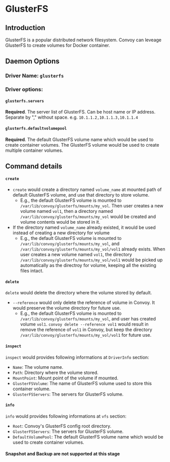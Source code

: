 # GlusterFS
## Introduction

GlusterFS is a popular distributed network filesystem. Convoy can leveage GlusterFS to create volumes for Docker container.

## Daemon Options
### Driver Name: `glusterfs`
### Driver options:
#### `glusterfs.servers`
__Required__. The server list of GlusterFS. Can be host name or IP address. Separate by "," without space. e.g. `10.1.1.2,10.1.1.3,10.1.1.4`
#### `glusterfs.defaultvolumepool`
__Required__. The default GlusterFS volume name which would be used to create container volumes. The GlusterFS volume would be used to create multiple container volumes.

## Command details
#### `create`
* `create` would create a directory named `volume_name` at mounted path of default GlusterFS volume, and use that directory to store volume.
  * E.g., the default GlusterFS volume is mounted to `/var/lib/convoy/glusterfs/mounts/my_vol`. Then user creates a new volume named `vol1`, then a directory named `/var/lib/convoy/glusterfs/mounts/my_vol` would be created and volume contents would be stored in it.
* If the directory named `volume_name` already existed, it would be used instead of creating a new directory for volume
  * E.g., the default GlusterFS volume is mounted to `/var/lib/convoy/glusterfs/mounts/my_vol`, and `/var/lib/convoy/glusterfs/mounts/my_vol/vol1` already exists. When user creates a new volume named `vol1`, the directory `/var/lib/convoy/glusterfs/mounts/my_vol/vol1` would be picked up automatically as the directroy for volume, keeping all the existing files intact.

#### `delete`
`delete` would delete the directory where the volume stored by default.
* `--reference` would only delete the reference of volume in Convoy. It would preserve the volume directory for future use.
  * E.g., the default GlusterFS volume is mounted to `/var/lib/convoy/glusterfs/mounts/my_vol`, and user has created volume `vol1`. `convoy delete --reference vol1` would result in remove the reference of `vol1` in Convoy, but keep the directory `/var/lib/convoy/glusterfs/mounts/my_vol/vol1` for future use.

#### `inspect`
`inspect` would provides following informations at `DriverInfo` section:
* `Name`: The volume name.
* `Path`: Directory where the volume stored.
* `MountPoint`: Mount point of the volume if mounted.
* `GlusterFSVolume`: The name of GlusterFS volume used to store this container volume.
* `GlusterFSServers`: The servers for GlusterFS volume.

#### `info`
`info` would provides following informations at `vfs` section:
* `Root`: Convoy's GlusterFS config root directory.
* `GlusterFSServers`: The servers for GlusterFS volume.
* `DefaultVolumePool`: The default GlusterFS volume name which would be used to create container volumes.

#### Snapshot and Backup are not supported at this stage
